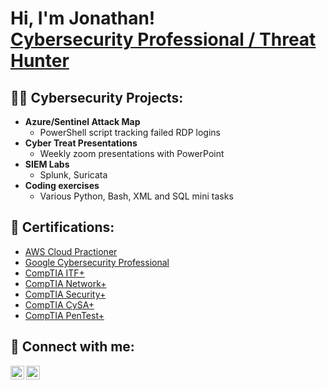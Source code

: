 <h1>Hi, I'm Jonathan! <br/><a href="https://github.com/GroguTheCoder"> <a href="https://www.linkedin.com/in/jonathan-m-939555224/">Cybersecurity Professional / Threat Hunter </a> 

<h2>👨‍💻 Cybersecurity Projects:</h2>

- <b>Azure/Sentinel Attack Map</b>
  - PowerShell script tracking failed RDP logins
- <b>Cyber Treat Presentations</b>
  - Weekly zoom presentations with PowerPoint
- <b>SIEM Labs</b>
  - Splunk, Suricata
- <b>Coding exercises</b>
  - Various Python, Bash, XML and SQL mini tasks

<h2>📄 Certifications:</h2>

- [AWS Cloud Practioner](https://aw.certmetrics.com/amazon/public/verification.aspx)
- [Google Cybersecurity Professional](https://www.coursera.org/account/accomplishments/professional-cert/6PQ9TQATWR69?trk=public_profile_see-credential)
- [CompTIA ITF+](https://www.certmetrics.com/comptia/public/verification.aspx/)
- [CompTIA Network+](https://www.certmetrics.com/comptia/public/verification.aspx/)
- [CompTIA Security+](https://www.certmetrics.com/comptia/public/verification.aspx/)
- [CompTIA CySA+](https://www.certmetrics.com/comptia/public/verification.aspx/)
- [CompTIA PenTest+](https://www.certmetrics.com/comptia/public/verification.aspx/)

<h2> 🤳 Connect with me:</h2>

[<img align="left" alt="Jonathan Montoya | LinkedIn" width="22px" src="https://cdn.jsdelivr.net/npm/simple-icons@v3/icons/linkedin.svg" />][linkedin]

[<img align="left" alt="Jonathan Montoya | Discord" width="22px" src="https://cdn.jsdelivr.net/npm/simple-icons@v3/icons/discord.svg" />][discord]

[linkedin]: https://linkedin.com/in/jonathan-m-939555224/

[discord]: Groguthecoder 
